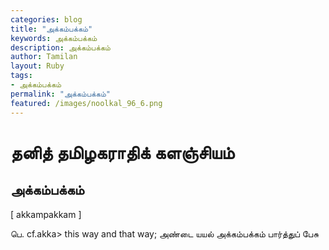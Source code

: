 ```yaml
---  
categories: blog  
title: "அக்கம்பக்கம்"
keywords: அக்கம்பக்கம்  
description: அக்கம்பக்கம்
author: Tamilan  
layout: Ruby  
tags:     
- அக்கம்பக்கம்
permalink: "அக்கம்பக்கம்"  
featured: /images/noolkal_96_6.png  
--- 
```

# தனித் தமிழகராதிக் களஞ்சியம்
## அக்கம்பக்கம்

[ akkampakkam ]  
  
பெ. cf.akka> this way and that way; அண்டை யயல் அக்கம்பக்கம் பார்த்துப் பேசு